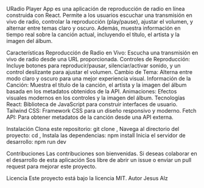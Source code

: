 


URadio Player App es una aplicación de reproducción de radio en línea construida con React. Permite a los usuarios escuchar una transmisión en vivo de radio, controlar la reproducción (play/pause), ajustar el volumen, y alternar entre temas claro y oscuro. Además, muestra información en tiempo real sobre la canción actual, incluyendo el título, el artista y la imagen del álbum.

Características
Reproducción de Radio en Vivo: Escucha una transmisión en vivo de radio desde una URL proporcionada.
Controles de Reproducción: Incluye botones para reproducir/pausar, silenciar/activar sonido, y un control deslizante para ajustar el volumen.
Cambio de Tema: Alterna entre modo claro y oscuro para una mejor experiencia visual.
Información de la Canción: Muestra el título de la canción, el artista y la imagen del álbum basada en los metadatos obtenidos de la API.
Animaciones: Efectos visuales modernos en los controles y la imagen del álbum.
Tecnologías
React: Biblioteca de JavaScript para construir interfaces de usuario.
Tailwind CSS: Framework CSS para un diseño responsivo y moderno.
Fetch API: Para obtener metadatos de la canción desde una API externa.

Instalación Clona este repositorio: git clone , Navega al directorio del proyecto: cd , Instala las dependencias: npm install Inicia el servidor de desarrollo: npm run dev

Contribuciones
Las contribuciones son bienvenidas. Si deseas colaborar en el desarrollo de esta aplicación Sos libre de abrir un issue o enviar un pull request para mejorar este proyecto.

Licencia Este proyecto está bajo la licencia MIT.
Autor
Jesus Alz

